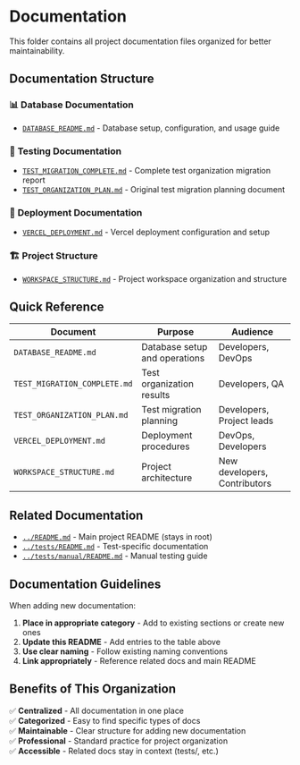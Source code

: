 # Documentation

This folder contains all project documentation files organized for better maintainability.

## Documentation Structure

### 📊 **Database Documentation**
- [`DATABASE_README.md`](DATABASE_README.md) - Database setup, configuration, and usage guide

### 🧪 **Testing Documentation** 
- [`TEST_MIGRATION_COMPLETE.md`](TEST_MIGRATION_COMPLETE.md) - Complete test organization migration report
- [`TEST_ORGANIZATION_PLAN.md`](TEST_ORGANIZATION_PLAN.md) - Original test migration planning document

### 🚀 **Deployment Documentation**
- [`VERCEL_DEPLOYMENT.md`](VERCEL_DEPLOYMENT.md) - Vercel deployment configuration and setup

### 🏗️ **Project Structure**
- [`WORKSPACE_STRUCTURE.md`](WORKSPACE_STRUCTURE.md) - Project workspace organization and structure

## Quick Reference

| Document | Purpose | Audience |
|----------|---------|----------|
| `DATABASE_README.md` | Database setup and operations | Developers, DevOps |
| `TEST_MIGRATION_COMPLETE.md` | Test organization results | Developers, QA |
| `TEST_ORGANIZATION_PLAN.md` | Test migration planning | Developers, Project leads |
| `VERCEL_DEPLOYMENT.md` | Deployment procedures | DevOps, Developers |
| `WORKSPACE_STRUCTURE.md` | Project architecture | New developers, Contributors |

## Related Documentation

- [`../README.md`](../README.md) - Main project README (stays in root)
- [`../tests/README.md`](../tests/README.md) - Test-specific documentation  
- [`../tests/manual/README.md`](../tests/manual/README.md) - Manual testing guide

## Documentation Guidelines

When adding new documentation:

1. **Place in appropriate category** - Add to existing sections or create new ones
2. **Update this README** - Add entries to the table above
3. **Use clear naming** - Follow existing naming conventions
4. **Link appropriately** - Reference related docs and main README

## Benefits of This Organization

✅ **Centralized** - All documentation in one place  
✅ **Categorized** - Easy to find specific types of docs  
✅ **Maintainable** - Clear structure for adding new documentation  
✅ **Professional** - Standard practice for project organization  
✅ **Accessible** - Related docs stay in context (tests/, etc.)
